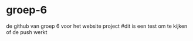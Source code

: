 # groep-6
de github van groep 6 voor het website project 
#dit is een test om te kijken of de push werkt
